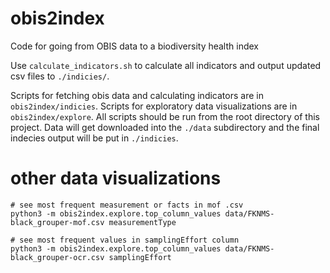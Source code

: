# obis2index
Code for going from OBIS data to a biodiversity health index

Use `calculate_indicators.sh` to calculate all indicators and output updated csv files to `./indicies/`.

Scripts for fetching obis data and calculating indicators are in `obis2index/indicies`.
Scripts for exploratory data visualizations are in `obis2index/explore`.
All scripts should be run from the root directory of this project.
Data will get downloaded into the `./data` subdirectory and the final indecies output will be put in `./indicies`.


# other data visualizations
```
# see most frequent measurement or facts in mof .csv
python3 -m obis2index.explore.top_column_values data/FKNMS-black_grouper-mof.csv measurementType

# see most frequent values in samplingEffort column
python3 -m obis2index.explore.top_column_values data/FKNMS-black_grouper-ocr.csv samplingEffort
```
